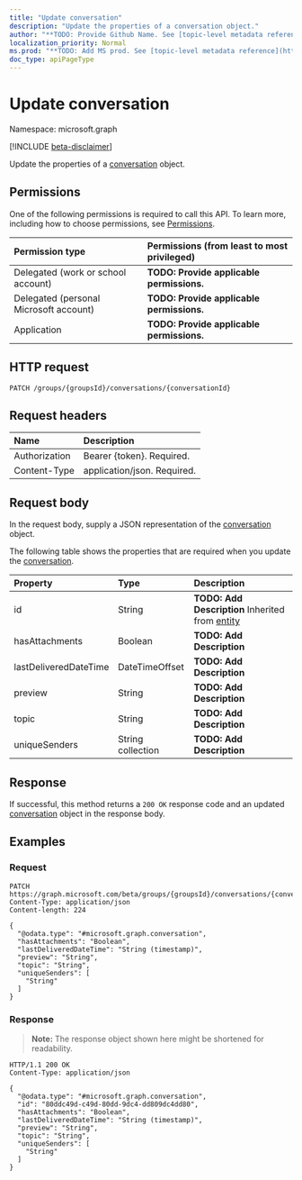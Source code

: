 ```yaml
---
title: "Update conversation"
description: "Update the properties of a conversation object."
author: "**TODO: Provide Github Name. See [topic-level metadata reference](https://msgo.azurewebsites.net/add/document/guidelines/metadata.html#topic-level-metadata)**"
localization_priority: Normal
ms.prod: "**TODO: Add MS prod. See [topic-level metadata reference](https://msgo.azurewebsites.net/add/document/guidelines/metadata.html#topic-level-metadata)**"
doc_type: apiPageType
---
```


# Update conversation
Namespace: microsoft.graph

[!INCLUDE [beta-disclaimer](../../includes/beta-disclaimer.md)]

Update the properties of a [conversation](../resources/conversation.md) object.

## Permissions
One of the following permissions is required to call this API. To learn more, including how to choose permissions, see [Permissions](/graph/permissions-reference).

|Permission type|Permissions (from least to most privileged)|
|:---|:---|
|Delegated (work or school account)|**TODO: Provide applicable permissions.**|
|Delegated (personal Microsoft account)|**TODO: Provide applicable permissions.**|
|Application|**TODO: Provide applicable permissions.**|

## HTTP request

<!-- {
  "blockType": "ignored"
}
-->
``` http
PATCH /groups/{groupsId}/conversations/{conversationId}
```

## Request headers
|Name|Description|
|:---|:---|
|Authorization|Bearer {token}. Required.|
|Content-Type|application/json. Required.|

## Request body
In the request body, supply a JSON representation of the [conversation](../resources/conversation.md) object.

The following table shows the properties that are required when you update the [conversation](../resources/conversation.md).

|Property|Type|Description|
|:---|:---|:---|
|id|String|**TODO: Add Description** Inherited from [entity](../resources/entity.md)|
|hasAttachments|Boolean|**TODO: Add Description**|
|lastDeliveredDateTime|DateTimeOffset|**TODO: Add Description**|
|preview|String|**TODO: Add Description**|
|topic|String|**TODO: Add Description**|
|uniqueSenders|String collection|**TODO: Add Description**|



## Response

If successful, this method returns a `200 OK` response code and an updated [conversation](../resources/conversation.md) object in the response body.

## Examples

### Request
<!-- {
  "blockType": "request",
  "name": "update_conversation"
}
-->
``` http
PATCH https://graph.microsoft.com/beta/groups/{groupsId}/conversations/{conversationId}
Content-Type: application/json
Content-length: 224

{
  "@odata.type": "#microsoft.graph.conversation",
  "hasAttachments": "Boolean",
  "lastDeliveredDateTime": "String (timestamp)",
  "preview": "String",
  "topic": "String",
  "uniqueSenders": [
    "String"
  ]
}
```


### Response
>**Note:** The response object shown here might be shortened for readability.
<!-- {
  "blockType": "response",
  "truncated": true
}
-->
``` http
HTTP/1.1 200 OK
Content-Type: application/json

{
  "@odata.type": "#microsoft.graph.conversation",
  "id": "80ddc49d-c49d-80dd-9dc4-dd809dc4dd80",
  "hasAttachments": "Boolean",
  "lastDeliveredDateTime": "String (timestamp)",
  "preview": "String",
  "topic": "String",
  "uniqueSenders": [
    "String"
  ]
}
```


